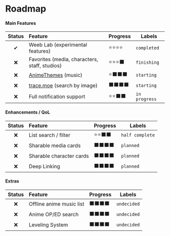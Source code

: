 # Roadmap

#### Main Features
| Status | Feature                                           | Progress | Labels        |
| :----: | :------------------------------------------------ | -------- | ------------- |
|   ✔    | Weeb Lab (experimental features)                  | ⭐⭐⭐⭐     | `completed`   |
|   ❌    | Favorites (media, characters, staff, studios)     | ⭐⭐⭐⬛     | `finishing`    |
|   ❌    | [AnimeThemes](https://animethemes.moe/) (music)   | ⭐⬛⬛⬛     | `starting` |
|   ❌    | [trace.moe](https://trace.moe/) (search by image) | ⬛⬛⬛⬛     | `starting`    |
|   ❌    | Full notification support                         | ⭐⭐⬛⬛     | `in progress` |


#### Enhancements / QoL
| Status | Feature                  | Progress | Labels    |
| :----: | :----------------------- | -------- | --------- |
|   ❌    | List search / filter     | ⭐⭐⬛⬛     | `half complete` |
|   ❌    | Sharable media cards     | ⬛⬛⬛⬛     | `planned` |
|   ❌    | Sharable character cards | ⬛⬛⬛⬛     | `planned` |
|   ❌    | Deep Linking             | ⬛⬛⬛⬛     | `planned` |

#### Extras
| Status | Feature                  | Progress | Labels      |
| :----: | :----------------------- | -------- | ----------- |
|   ❌    | Offline anime music list | ⬛⬛⬛⬛     | `undecided` |
|   ❌    | Anime OP/ED search       | ⬛⬛⬛⬛     | `undecided` |
|   ❌    | Leveling System          | ⬛⬛⬛⬛     | `undecided` |
